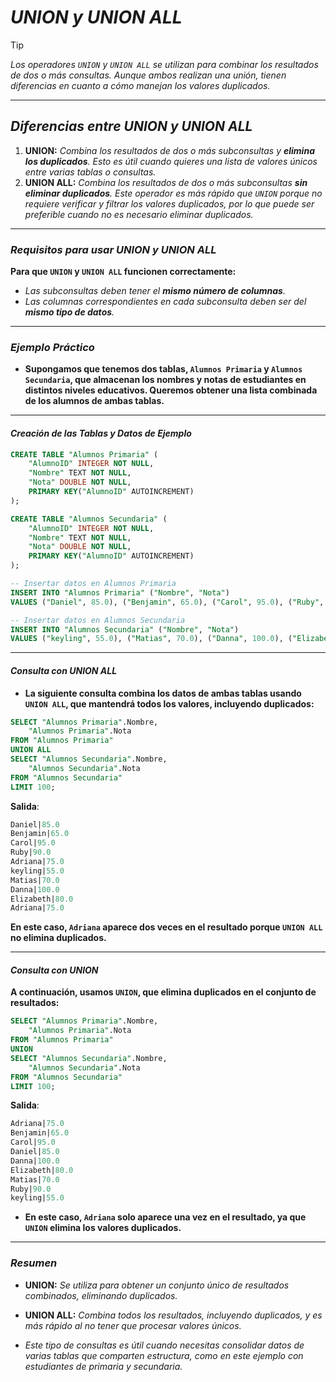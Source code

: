 <!-- Autor: Daniel Benjamin Perez Morales -->
<!-- GitHub: https://github.com/D4nitrix13 -->
<!-- GitLab: https://gitlab.com/D4nitrix13 -->
<!-- Correo electrónico: danielperezdev@proton.me -->

# ***UNION y UNION ALL***

> [!TIP]
> *Los operadores `UNION` y `UNION ALL` se utilizan para combinar los resultados de dos o más consultas. Aunque ambos realizan una unión, tienen diferencias en cuanto a cómo manejan los valores duplicados.*

---

## ***Diferencias entre UNION y UNION ALL***

1. **UNION:** *Combina los resultados de dos o más subconsultas y **elimina los duplicados**. Esto es útil cuando quieres una lista de valores únicos entre varias tablas o consultas.*
2. **UNION ALL:** *Combina los resultados de dos o más subconsultas **sin eliminar duplicados**. Este operador es más rápido que `UNION` porque no requiere verificar y filtrar los valores duplicados, por lo que puede ser preferible cuando no es necesario eliminar duplicados.*

---

### ***Requisitos para usar UNION y UNION ALL***

**Para que `UNION` y `UNION ALL` funcionen correctamente:**

- *Las subconsultas deben tener el **mismo número de columnas**.*
- *Las columnas correspondientes en cada subconsulta deben ser del **mismo tipo de datos**.*

---

### ***Ejemplo Práctico***

- **Supongamos que tenemos dos tablas, `Alumnos Primaria` y `Alumnos Secundaria`, que almacenan los nombres y notas de estudiantes en distintos niveles educativos. Queremos obtener una lista combinada de los alumnos de ambas tablas.**

---

#### *Creación de las Tablas y Datos de Ejemplo*

```sql
CREATE TABLE "Alumnos Primaria" (
    "AlumnoID" INTEGER NOT NULL,
    "Nombre" TEXT NOT NULL,
    "Nota" DOUBLE NOT NULL,
    PRIMARY KEY("AlumnoID" AUTOINCREMENT)
);

CREATE TABLE "Alumnos Secundaria" (
    "AlumnoID" INTEGER NOT NULL,
    "Nombre" TEXT NOT NULL,
    "Nota" DOUBLE NOT NULL,
    PRIMARY KEY("AlumnoID" AUTOINCREMENT)
);

-- Insertar datos en Alumnos Primaria
INSERT INTO "Alumnos Primaria" ("Nombre", "Nota")
VALUES ("Daniel", 85.0), ("Benjamin", 65.0), ("Carol", 95.0), ("Ruby", 90.0), ("Adriana", 75.0);

-- Insertar datos en Alumnos Secundaria
INSERT INTO "Alumnos Secundaria" ("Nombre", "Nota")
VALUES ("keyling", 55.0), ("Matias", 70.0), ("Danna", 100.0), ("Elizabeth", 80.0), ("Adriana", 75.0);
```

---

#### *Consulta con UNION ALL*

- **La siguiente consulta combina los datos de ambas tablas usando `UNION ALL`, que mantendrá todos los valores, incluyendo duplicados:**

```sql
SELECT "Alumnos Primaria".Nombre,
    "Alumnos Primaria".Nota
FROM "Alumnos Primaria"
UNION ALL
SELECT "Alumnos Secundaria".Nombre,
    "Alumnos Secundaria".Nota
FROM "Alumnos Secundaria"
LIMIT 100;
```

**Salida**:

```sql
Daniel|85.0
Benjamin|65.0
Carol|95.0
Ruby|90.0
Adriana|75.0
keyling|55.0
Matias|70.0
Danna|100.0
Elizabeth|80.0
Adriana|75.0
```

**En este caso, `Adriana` aparece dos veces en el resultado porque `UNION ALL` no elimina duplicados.**

---

#### *Consulta con UNION*

**A continuación, usamos `UNION`, que elimina duplicados en el conjunto de resultados:**

```sql
SELECT "Alumnos Primaria".Nombre,
    "Alumnos Primaria".Nota
FROM "Alumnos Primaria"
UNION
SELECT "Alumnos Secundaria".Nombre,
    "Alumnos Secundaria".Nota
FROM "Alumnos Secundaria"
LIMIT 100;
```

**Salida**:

```sql
Adriana|75.0
Benjamin|65.0
Carol|95.0
Daniel|85.0
Danna|100.0
Elizabeth|80.0
Matias|70.0
Ruby|90.0
keyling|55.0
```

- **En este caso, `Adriana` solo aparece una vez en el resultado, ya que `UNION` elimina los valores duplicados.**

---

### ***Resumen***

- **UNION:** *Se utiliza para obtener un conjunto único de resultados combinados, eliminando duplicados.*
- **UNION ALL:** *Combina todos los resultados, incluyendo duplicados, y es más rápido al no tener que procesar valores únicos.*

- *Este tipo de consultas es útil cuando necesitas consolidar datos de varias tablas que comparten estructura, como en este ejemplo con estudiantes de primaria y secundaria.*
